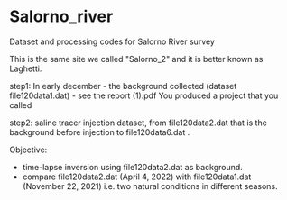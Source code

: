 # Salorno_river
Dataset and processing codes for Salorno River survey


This is the same site we called "Salorno_2" and it is better known as Laghetti. 

step1: In early december - the background collected (dataset file120data1.dat) - see the report (1).pdf
You produced a project that you called

step2: saline tracer injection dataset, from file120data2.dat
that is the background before injection to file120data6.dat . 

Objective: 
- time-lapse inversion using file120data2.dat as background. 
- compare file120data2.dat (April 4, 2022) with file120data1.dat (November 22, 2021) i.e. two natural conditions in different seasons.


